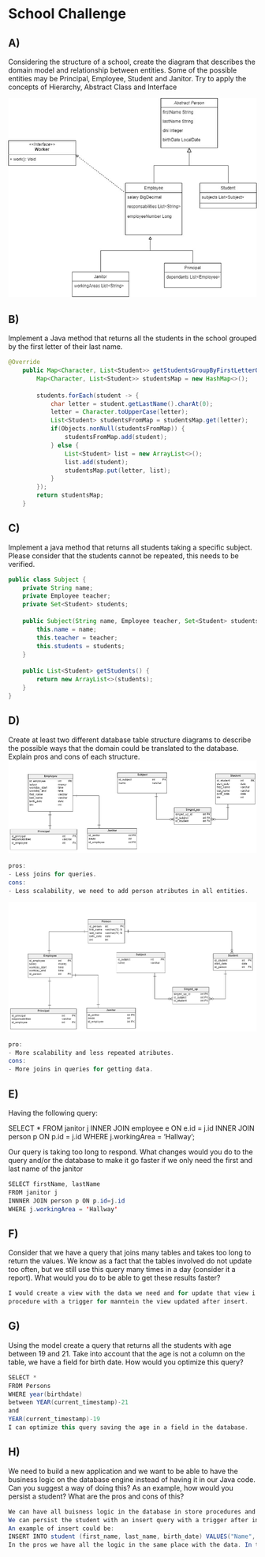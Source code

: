 
# School Challenge



## A)
Considering	the	structure	of	a	school,	create	the	diagram	that	describes	the
domain	model	and	relationship	between	entities.	Some	of	the	possible	entities
may	be	Principal,	Employee,	Student	and	Janitor.	Try	to	apply	the	concepts	of
Hierarchy,	Abstract	Class	and	Interface

![diagram](src/main/resources/School.jpg)


## B)
Implement	a Java method	that	returns	all	the	students	in	the	school	grouped
by	the	first	letter	of	their	last	name.

```java
@Override
    public Map<Character, List<Student>> getStudentsGroupByFirstLetterOfLastName() {
        Map<Character, List<Student>> studentsMap = new HashMap<>();

        students.forEach(student -> {
            char letter = student.getLastName().charAt(0);
            letter = Character.toUpperCase(letter);
            List<Student> studentsFromMap = studentsMap.get(letter);
            if(Objects.nonNull(studentsFromMap)) {
                studentsFromMap.add(student);
            } else {
                List<Student> list = new ArrayList<>();
                list.add(student);
                studentsMap.put(letter, list);
            }
        });
        return studentsMap;
    }
```


## C)
Implement	a	java	method	that	returns	all	students	taking	a	specific	subject.
Please	consider	that	the	students	cannot	be	repeated,	this	needs	to	be	verified.
```java
public class Subject {
    private String name;
    private Employee teacher;
    private Set<Student> students;

    public Subject(String name, Employee teacher, Set<Student> students) {
        this.name = name;
        this.teacher = teacher;
        this.students = students;
    }

    public List<Student> getStudents() {
        return new ArrayList<>(students);
    }
}
```
## D)
Create at	least	two different database	table	structure diagrams	to	describe the
possible ways	 that	 the	domain	could	be	 translated	 to	 the database. Explain
pros	and	cons	of	each	structure.
![diagram](src/main/resources/Example1.png)
```java
pros:
- Less joins for queries.
cons:
- Less scalability, we need to add person atributes in all entities.
```
![diagram](src/main/resources/Example2.png)
```java
pro:
- More scalability and less repeated atributes.
cons:
- More joins in queries for getting data.
```
## E)
Having	the	following	query:

SELECT * FROM janitor	j
INNER	JOIN employee	e
ON e.id	=	j.id
INNER	JOIN person	p
ON	p.id	= j.id
WHERE	j.workingArea = ‘Hallway’;

Our	query	is	taking	too	long	to	respond.	What	changes	would	you	do	to	the	query
and/or	the	database	to	make	it	go	faster if	we	only	need	the	first	and	last	name	of
the	janitor
```java
SELECT firstName, lastName 
FROM janitor j 
INNNER JOIN person p ON p.id=j.id 
WHERE j.workingArea = 'Hallway'
```
## F)
Consider	that	we	have	a	query	that	joins	many	tables	and	takes	too	long	to
return	the	values.	We	know	as	a	fact	that	the	tables	involved	do	not	update
too	often,	but	we	still	use	this	query	many	times	in	a	day	(consider	it	a	report).
What	would	you	do	to	be	able	to	get	these results	faster?

```java
I would create a view with the data we need and for update that view i would create a store
procedure with a trigger for manntein the view updated after insert.
```
## G)
Using	the	model	create	a	query	that	returns	all	the	students	with	age	between
19	and	21. Take	into	account	that	the	age	is	not	a	column	on	the	table,	we	have
a	field	for	birth	date. How	would	you	optimize	this	query?

```java
SELECT * 
FROM Persons 
WHERE year(birthdate) 
between YEAR(current_timestamp)-21 
and
YEAR(current_timestamp)-19 
I can optimize this query saving the age in a field in the database.
```
## H)
We	 need	 to	 build	 a	 new	 application	 and	 we	 want	 to	 be	 able	 to	 have	 the
business	logic	on	the	database	engine	instead	of	having	it	in	our	Java	code.	Can
you	 suggest	 a	 way	 of	 doing	 this?	 As	 an	 example,	 how	 would	 you	 persist	 a
student?	What	are	the	pros	and	cons	of	this?

```java
We can have all buisness logic in the database in store procedures and triggers for manntein the intergrity of the database.
We can persist the student with an insert query with a trigger after insert for manntein the database intergrity. 
An example of insert could be:
INSERT INTO student (first_name, last_name, birth_date) VALUES("Name", "LastName", "1990-02-07");
In the pros we have all the logic in the same place with the data. In the cons we have less scalability, more proccesing in database engine, less performance.
```
